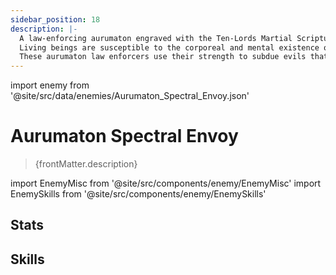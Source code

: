 ```yaml
---
sidebar_position: 18
description: |-
  A law-enforcing aurumaton engraved with the Ten-Lords Martial Scriptures and taking orders from the Ten-Lords Commission.
  Living beings are susceptible to the corporeal and mental existence of the self, but gold and metal will never be swayed and will unwaveringly follow the Ten-Lords' edicts.
  These aurumaton law enforcers use their strength to subdue evils that have strayed from the natural order of life, and bring them to the Netherworld to meet their sentence. Its authority is sometimes even greater than that of a judge.
---
```


import enemy from '@site/src/data/enemies/Aurumaton_Spectral_Envoy.json'

# Aurumaton Spectral Envoy
<blockquote>{frontMatter.description}</blockquote>

import EnemyMisc from '@site/src/components/enemy/EnemyMisc'
import EnemySkills from '@site/src/components/enemy/EnemySkills'

## Stats

<EnemyMisc enemy={enemy} variant={0} />

## Skills

<EnemySkills enemy={enemy} variant={0} />
